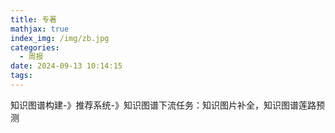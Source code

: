 ```yaml
---
title: 专著
mathjax: true
index_img: /img/zb.jpg
categories:
  - 周报
date: 2024-09-13 10:14:15
tags:
---
```

知识图谱构建-》推荐系统-》知识图谱下流任务：知识图片补全，知识图谱莲路预测